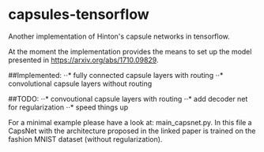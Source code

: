 # capsules-tensorflow
Another implementation of Hinton's capsule networks in tensorflow.

At the moment the implementation provides the means to set up the model presented in https://arxiv.org/abs/1710.09829.

##Implemented: 
⋅⋅* fully connected capsule layers with routing
⋅⋅* convolutional capsule layers without routing

##TODO:
⋅⋅* convoutional capsule layers with routing
⋅⋅* add decoder net for regularization
⋅⋅* speed things up

For a minimal example please have a look at: main_capsnet.py. In this file a CapsNet with the architecture proposed in the
linked paper is trained on the fashion MNIST dataset (without regularization).
